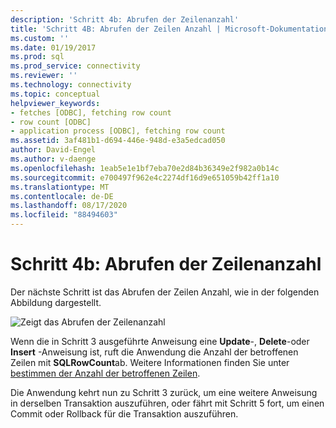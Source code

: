 ```yaml
---
description: 'Schritt 4b: Abrufen der Zeilenanzahl'
title: 'Schritt 4B: Abrufen der Zeilen Anzahl | Microsoft-Dokumentation'
ms.custom: ''
ms.date: 01/19/2017
ms.prod: sql
ms.prod_service: connectivity
ms.reviewer: ''
ms.technology: connectivity
ms.topic: conceptual
helpviewer_keywords:
- fetches [ODBC], fetching row count
- row count [ODBC]
- application process [ODBC], fetching row count
ms.assetid: 3af481b1-d694-446e-948d-e3a5edcad050
author: David-Engel
ms.author: v-daenge
ms.openlocfilehash: 1eab5e1e1bf7eba70e2d84b36349e2f982a0b14c
ms.sourcegitcommit: e700497f962e4c2274df16d9e651059b42ff1a10
ms.translationtype: MT
ms.contentlocale: de-DE
ms.lasthandoff: 08/17/2020
ms.locfileid: "88494603"
---
```

# <a name="step-4b-fetch-the-row-count"></a>Schritt 4b: Abrufen der Zeilenanzahl
Der nächste Schritt ist das Abrufen der Zeilen Anzahl, wie in der folgenden Abbildung dargestellt.  
  
 ![Zeigt das Abrufen der Zeilenanzahl](../../../odbc/reference/develop-app/media/pr15.gif "pr15")  
  
 Wenn die in Schritt 3 ausgeführte Anweisung eine **Update**-, **Delete**-oder **Insert** -Anweisung ist, ruft die Anwendung die Anzahl der betroffenen Zeilen mit **SQLRowCount**ab. Weitere Informationen finden Sie unter [bestimmen der Anzahl der betroffenen Zeilen](../../../odbc/reference/develop-app/determining-the-number-of-affected-rows.md).  
  
 Die Anwendung kehrt nun zu Schritt 3 zurück, um eine weitere Anweisung in derselben Transaktion auszuführen, oder fährt mit Schritt 5 fort, um einen Commit oder Rollback für die Transaktion auszuführen.
